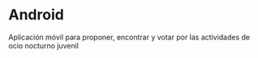 # Android
Aplicación móvil para proponer, encontrar y votar por las actividades de ocio nocturno juvenil
